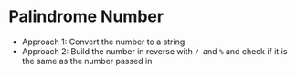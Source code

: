 # Palindrome Number
* Approach 1: Convert the number to a string
* Approach 2: Build the number in reverse with `/ `and `%` and check if it is the same as the number passed in